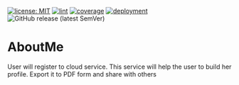 [![license: MIT](https://img.shields.io/badge/License-MIT-yellow.svg)](https://opensource.org/licenses/MIT) [![lint](https://github.com/prakashautade/AboutMe/workflows/Lint/badge.svg)](https://github.com/prakashautade/AboutMe/actions?query=workflow:Lint) [![coverage](https://coveralls.io/repos/github/prakashautade/AboutMe/badge.svg?branch=master)](https://coveralls.io/github/prakashautade/AboutMe?branch=master) [![deployment](https://github.com/prakashautade/AboutMe/workflows/stage/badge.svg)](https://github.com/prakashautade/AboutMe/actions?query=workflow:"stage") ![GitHub release (latest SemVer)](https://img.shields.io/github/v/release/prakashautade/aboutme)

# AboutMe
User will register to cloud service. This service will help the user to build her profile. Export it to  PDF form and share with others
